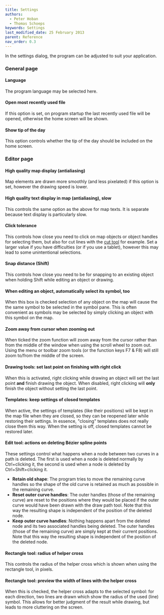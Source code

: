 ```yaml
---
title: Settings
authors:
  - Peter Hoban
  - Thomas Schoeps
keywords: Settings
last_modified_date: 25 February 2013
parent: Reference
nav_order: 0.3
---
```


In the settings dialog, the program can be adjusted to suit your application.

### General page

#### Language

The program language may be selected here.

#### Open most recently used file

If this option is set, on program startup the last recently used file will be opened, otherwise the home screen will be shown.

#### Show tip of the day

This option controls whether the tip of the day should be included on the home screen.

### Editor page

#### High quality map display (antialiasing)

Map elements are drawn more smoothly (and less pixelated) if this option is set, however the drawing speed is lower.

#### High quality text display in map (antialiasing), slow

This controls the same option as the above for map texts. It is separate because text display is particularly slow.

#### Click tolerance

This controls how close you need to click on map objects or object handles for selecting them, but also for cut lines with the [cut tool](toolbars.md#cut_tool) for example. Set a larger value if you have difficulties (or if you use a tablet), however this may lead to some unintentional selections.

#### Snap distance (Shift)

This controls how close you need to be for snapping to an existing object when holding Shift while editing an object or drawing.

#### When editing an object, automatically select its symbol, too

When this box is checked selection of any object on the map will cause the the same symbol to be selected in the symbol pane. This is often convenient as symbols may be selected by simply clicking an object with this symbol on the map.

#### Zoom away from cursor when zooming out

When ticked the zoom function will zoom away from the cursor rather than from the middle of the window when using the scroll wheel to zoom out. Using the menu or toolbar zoom tools (or the function keys F7 & F8) will still zoom to/from the middle of the screen.

#### Drawing tools: set last point on finishing with right click

When this is activated, right clicking while drawing an object will set the last point **and** finish drawing the object. When disabled, right clicking will **only** finish the object without setting the last point.

#### Templates: keep settings of closed templates

When active, the settings of templates (like their positions) will be kept in the map file when they are closed, so they can be reopened later while restoring their settings. In essence, "closing" templates does not really close them this way. When the setting is off, closed templates cannot be restored later.

#### Edit tool: actions on deleting Bézier spline points

These settings control what happens when a node between two curves in a path is deleted. The first is used when a node is deleted normally by Ctrl+clicking it, the second is used when a node is deleted by Ctrl+Shift+clicking it.

 - **Retain old shape**: The program tries to move the remaining curve handles so the shape of the old curve is retained as much as possible in the remaining curve.
 - **Reset outer curve handles**: The outer handles (those of the remaining curve) are reset to the positions where they would be placed if the outer curve would have been drawn with the draw path tool. Note that this way the resulting shape is independent of the position of the deleted node.
 - **Keep outer curve handles**: Nothing happens apart from the deleted node and its two associated handles being deleted. The outer handles (those of the remaining curve) are simply kept at their current positions. Note that this way the resulting shape is independent of the position of the deleted node.

#### Rectangle tool: radius of helper cross

This controls the radius of the helper cross which is shown when using the rectangle tool, in pixels.

#### Rectangle tool: preview the width of lines with the helper cross

When this is checked, the helper cross adapts to the selected symbol: for each direction, two lines are drawn which show the radius of the used (line) symbol. This allows for better judgment of the result while drawing, but leads to more cluttering on the screen.

